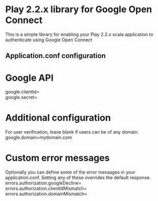 Play 2.2.x library for Google Open Connect
==========================================

This is a simple library for enabling your Play 2.2.x scala application to authenticate using Google Open Connect

Application.conf configuration
------------------------------

# Google API
google.clientId=  
google.secret=  

# Additional configuration
For user verification, leave blank if users can be of any domain.  
google.domain=mydomain.com  

# Custom error messages
Optionally you can define some of the error messages in your application.conf. Setting any of these overrides the default response.  
errors.authorization.googleDecline=  
errors.authorization.clientIdMismatch=  
errors.authorization.domainMismatch=  